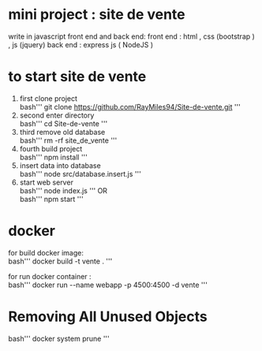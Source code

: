 # mini project : site de vente 
write in javascript front end and back end:
front end : html , css (bootstrap ) , js (jquery)
back end : express js ( NodeJS )

# to start site de vente
1) first clone project<br/>
bash'''
git clone https://github.com/RayMiles94/Site-de-vente.git
'''
1) second enter directory<br/>
bash'''
cd Site-de-vente
'''
3) third remove old database<br/>
bash'''
rm -rf site_de_vente
'''
4) fourth build project<br/>
bash'''
npm install
'''
5) insert data into database<br/>
bash'''
node src/database.insert.js
'''
6) start web server<br/>
bash'''
node index.js
'''
OR<br/>
bash'''
npm start
'''


# docker

for build docker image:<br/>
bash'''
docker build -t vente .
'''

for run docker container :<br/>
bash'''
docker run --name webapp -p 4500:4500 -d vente 
'''

# Removing All Unused Objects
bash'''
docker system prune
'''